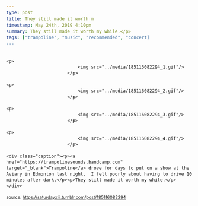 ```yaml
---
type: post
title: They still made it worth m
timestamp: May 24th, 2019 4:10pm
summary: They still made it worth my while.</p> 
tags: ["trampoline", "music", "recommended", "concert]
---
```


                
                
                
                                                                                       <p>
                               <img src="../media/185116082294_1.gif"/>
                           </p>
                                                                                                                           <p>
                               <img src="../media/185116082294_2.gif"/>
                           </p>
                                                                                                                           <p>
                               <img src="../media/185116082294_3.gif"/>
                           </p>
                                                                                                                           <p>
                               <img src="../media/185116082294_4.gif"/>
                           </p>
                                                                                                                      <div class="caption"><p><a href="https://trampolinesounds.bandcamp.com" target="_blank">Trampoline</a> drove for days to put on a show at the Aviary in Edmonton last night.  I felt poorly about having to drive 10 minutes after dark.</p><p>They still made it worth my while.</p> </div>
                                    
                
                
                
                
                                
<small>source: https://saturdayxiii.tumblr.com/post/185116082294</small>